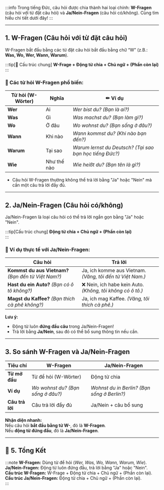 
:::info
Trong tiếng Đức, câu hỏi được chia thành hai loại chính: **W-Fragen** (câu hỏi với từ đặt câu hỏi) và **Ja/Nein-Fragen** (câu hỏi có/không). Cùng tìm hiểu chi tiết dưới đây!
:::

---

## **1. W-Fragen (Câu hỏi với từ đặt câu hỏi)**

W-Fragen bắt đầu bằng các từ đặt câu hỏi bắt đầu bằng chữ “W” (z.B.: **Was, Wo, Wer, Wann, Warum**).

:::tip[📌 Cấu trúc chung]
**W-Frage + Động từ chia + Chủ ngữ + (Phần còn lại)**  
:::

### **📌 Các từ hỏi W-Fragen phổ biến:**

| **Từ hỏi (W-Wörter)** | **Nghĩa**   | ✏ **Ví dụ**                                               |
| --------------------- | ----------- | --------------------------------------------------------- |
| **Wer**               | Ai          | _Wer bist du?_ _(Bạn là ai?)_                             |
| **Was**               | Gì          | _Was machst du?_ _(Bạn làm gì?)_                          |
| **Wo**                | Ở đâu       | _Wo wohnst du?_ _(Bạn sống ở đâu?)_                       |
| **Wann**              | Khi nào     | _Wann kommst du?_ _(Khi nào bạn đến?)_                    |
| **Warum**             | Tại sao     | _Warum lernst du Deutsch?_ _(Tại sao bạn học tiếng Đức?)_ |
| **Wie**               | Như thế nào | _Wie heißt du?_ _(Bạn tên là gì?)_                        |

- Câu hỏi W-Fragen thường không thể trả lời bằng "Ja" hoặc "Nein" mà cần một câu trả lời đầy đủ.


---

## **2. Ja/Nein-Fragen (Câu hỏi có/không)**

Ja/Nein-Fragen là loại câu hỏi có thể trả lời ngắn gọn bằng "Ja" hoặc "Nein".

:::tip[Cấu trúc chung]
**Động từ chia + Chủ ngữ + (Phần còn lại)**  
:::
### **📌 Ví dụ thực tế với Ja/Nein-Fragen:**

| **Câu hỏi**                                         | **Trả lời**                                                 |
| --------------------------------------------------- | ----------------------------------------------------------- |
| **Kommst du aus Vietnam?** _(Bạn đến từ Việt Nam?)_ |  Ja, ich komme aus Vietnam. _(Vâng, tôi đến từ Việt Nam.)_ |
| **Hast du ein Auto?** _(Bạn có ô tô không?)_        | ❌ Nein, ich habe kein Auto. _(Không, tôi không có ô tô.)_   |
| **Magst du Kaffee?** _(Bạn thích cà phê không?)_    |  Ja, ich mag Kaffee. _(Vâng, tôi thích cà phê.)_           |
**Lưu ý:**

- Động từ luôn **đứng đầu câu** trong Ja/Nein-Fragen!
- Trả lời bằng **Ja/Nein**, sau đó có thể bổ sung thông tin nếu cần.

---

## **3. So sánh W-Fragen và Ja/Nein-Fragen**
|**Tiêu chí**|**W-Fragen**|**Ja/Nein-Fragen**|
|---|---|---|
|**Từ mở đầu**|Từ để hỏi (W-Wörter)|Động từ chia|
|**Ví dụ**|_Wo wohnst du?_ _(Bạn sống ở đâu?)_|_Wohnst du in Berlin?_ _(Bạn sống ở Berlin?)_|
|**Câu trả lời**|Câu trả lời đầy đủ|Ja/Nein + câu bổ sung|

**Nhận diện nhanh:**  
 Nếu câu hỏi **bắt đầu bằng từ W-**, đó là **W-Fragen**.  
 Nếu **động từ đứng đầu**, đó là **Ja/Nein-Fragen**.

---
## **🎯 5. Tổng Kết**

:::note
  **W-Fragen:** Dùng từ để hỏi (_Wer, Was, Wo, Wann, Warum, Wie_).  
  **Ja/Nein-Fragen:** Động từ luôn đứng đầu, trả lời bằng "Ja" hoặc "Nein".  
  **Cấu trúc W-Fragen:** W-Frage + Động từ chia + Chủ ngữ + (Phần còn lại).  
  **Cấu trúc Ja/Nein-Fragen:** Động từ chia + Chủ ngữ + (Phần còn lại).  
:::
